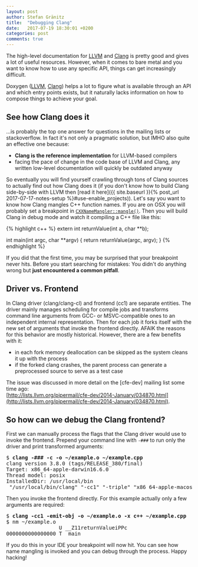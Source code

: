 ```yaml
---
layout: post
author: Stefan Gränitz
title:  "Debugging Clang"
date:   2017-07-19 18:30:01 +0200
categories: post
comments: true
--- 
```

The high-level documentation for [LLVM](http://llvm.org/docs/) and [Clang](https://clang.llvm.org/docs/) is pretty good and gives a lot of useful resources. However, when it comes to bare metal and you want to know how to use any specific API, things can get increasingly difficult.

Doxygen ([LLVM](http://llvm.org/doxygen/), [Clang](http://clang.llvm.org/doxygen/)) helps a lot to figure what is available through an API and which entry points exists, but it naturally lacks information on how to compose things to achieve your goal.

## See how Clang does it

...is probably the top one answer for questions in the mailing lists or stackoverflow. In fact it's not only a pragmatic solution, but IMHO also quite an effective one because:
* **Clang is the reference implementation** for LLVM-based compilers
* facing the pace of change in the code base of LLVM and Clang, any written low-level documentation will quickly be outdated anyway

So eventually you will find yourself crawling through tons of Clang sources to actually find out how Clang does it (if you don't know how to build Clang side-by-side with LLVM then [read it here]({{ site.baseurl }}{% post_url 2017-07-17-notes-setup %}#use-enable_projects)). Let's say you want to know how Clang mangles C++ function names. If you are on OSX you will probably set a breakpoint in [`CXXNameMangler::mangle()`](https://github.com/llvm-mirror/clang/blob/master/lib/AST/ItaniumMangle.cpp#L641). Then you will build Clang in debug mode and watch it compiling a C++ file like this:

{% highlight c++ %}
extern int returnValue(int a, char **b);

int main(int argc, char **argv) {
  return returnValue(argc, argv);
}
{% endhighlight %}

If you did that the first time, you may be surprised that your breakpoint never hits. Before you start searching for mistakes: You didn't do anything wrong but **just encountered a common pitfall**.

## Driver vs. Frontend

In Clang driver (clang/clang-cl) and frontend (cc1) are separate entities. The driver mainly manages scheduling for compile jobs and transforms command line arguments from GCC- or MSVC-compatible ones to an independent internal representation. Then for each job it forks itself with the new set of arguments that invoke the frontend directly. AFAIK the reasons for this behavior are mostly historical. However, there are a few benefits with it:
* in each fork memory deallocation can be skipped as the system cleans it up with the process
* if the forked clang crashes, the parent process can generate a preprocessed source to serve as a test case

The issue was discussed in more detail on the [cfe-dev] mailing list some time ago:<br> [http://lists.llvm.org/pipermail/cfe-dev/2014-January/034870.html](http://lists.llvm.org/pipermail/cfe-dev/2014-January/034870.html).

## So how can we debug the Clang frontend?

First we can manually process the flags that the Clang driver would use to invoke the frontend. Prepend your command line with `-###` to run only the driver and print transformed arguments:
<pre>
$ <b>clang -### -c -o ~/example.o ~/example.cpp</b>
clang version 3.8.0 (tags/RELEASE_380/final)
Target: x86_64-apple-darwin16.6.0
Thread model: posix
InstalledDir: /usr/local/bin
 "/usr/local/bin/clang" "-cc1" "-triple" "x86_64-apple-macosx10.12.0" "-Wdeprecated-objc-isa-usage" "-Werror=deprecated-objc-isa-usage" "-emit-obj" "-mrelax-all" "-disable-free" "-disable-llvm-verifier" "-main-file-name" "example.cpp" "-mrelocation-model" "pic" "-pic-level" "2" "-mthread-model" "posix" "-mdisable-fp-elim" "-masm-verbose" "-munwind-tables" "-target-cpu" "core2" "-target-linker-version" "242" "-dwarf-column-info" "-debugger-tuning=lldb" "-coverage-file" "/Users/user/example.o" "-resource-dir" "/usr/local/bin/../lib/clang/3.8.0" "-stdlib=libc++" "-fdeprecated-macro" "-fdebug-compilation-dir" "/Users/user/Dev/Personal/JitFromScratch" "-ferror-limit" "19" "-fmessage-length" "149" "-stack-protector" "1" "-fblocks" "-fobjc-runtime=macosx-10.12.0" "-fencode-extended-block-signature" "-fcxx-exceptions" "-fexceptions" "-fmax-type-align=16" "-fdiagnostics-show-option" "-fcolor-diagnostics" "-o" "/Users/user/example.o" "-x" "c++" "/Users/user/example.cpp"
</pre>

Then you invoke the frontend directly. For this example actually only a few arguments are required:
<pre>
$ <b>clang -cc1 -emit-obj -o ~/example.o -x c++ ~/example.cpp</b>
$ nm ~/example.o
                 U __Z11returnValueiPPc
0000000000000000 T _main
</pre>

If you do this in your IDE your breakpoint will now hit. You can see how name mangling is invoked and you can debug through the process. Happy hacking!
